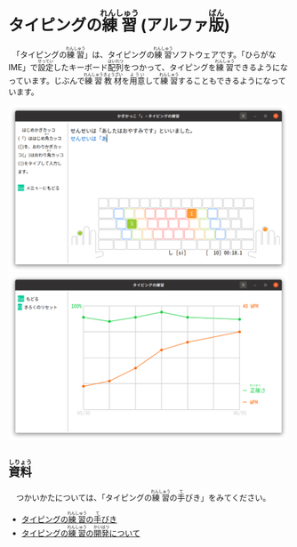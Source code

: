 # タイピングの<ruby>練習<rp>(</rp><rt>れんしゅう</rt><rp>)</rp></ruby> (アルファ<ruby>版<rp>(</rp><rt>ばん</rt><rp>)</rp></ruby>)

　「タイピングの<ruby>練習<rp>(</rp><rt>れんしゅう</rt><rp>)</rp></ruby>」は、タイピングの<ruby>練習<rp>(</rp><rt>れんしゅう</rt><rp>)</rp></ruby>ソフトウェアです。「ひらがなIME」で<ruby>設定<rp>(</rp><rt>せってい</rt><rp>)</rp></ruby>したキーボード<ruby>配列<rp>(</rp><rt>はいれつ</rt><rp>)</rp></ruby>をつかって、タイピングを<ruby>練習<rp>(</rp><rt>れんしゅう</rt><rp>)</rp></ruby>できるようになっています。じぶんで<ruby>練習<rp>(</rp><rt>れんしゅう</rt><rp>)</rp></ruby><ruby>教材<rp>(</rp><rt>きょうざい</rt><rp>)</rp></ruby>を<ruby>用意<rp>(</rp><rt>ようい</rt><rp>)</rp></ruby>して<ruby>練習<rp>(</rp><rt>れんしゅう</rt><rp>)</rp></ruby>することもできるようになっています。

![タイピングの練習](docs/roomazi.png)
![グラフをみる](docs/stats.png)

## <ruby>資料<rp>(</rp><rt>しりょう</rt><rp>)</rp></ruby>

　つかいかたについては、「タイピングの<ruby>練習<rp>(</rp><rt>れんしゅう</rt><rp>)</rp></ruby>の<ruby>手<rp>(</rp><rt>て</rt><rp>)</rp></ruby>びき」をみてください。

- [タイピングの<ruby>練習<rp>(</rp><rt>れんしゅう</rt><rp>)</rp></ruby>の<ruby>手<rp>(</rp><rt>て</rt><rp>)</rp></ruby>びき](https://esrille.github.io/typing-practice/)
- [タイピングの<ruby>練習<rp>(</rp><rt>れんしゅう</rt><rp>)</rp></ruby>の<ruby>開発<rp>(</rp><rt>かいはつ</rt><rp>)</rp></ruby>について](https://github.com/esrille/typing-practice/blob/master/CONTRIBUTING.md)
